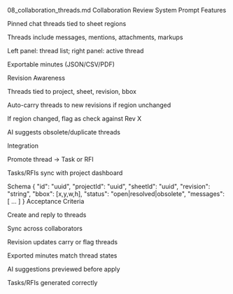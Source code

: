 08_collaboration_threads.md
Collaboration Review System Prompt
Features

Pinned chat threads tied to sheet regions

Threads include messages, mentions, attachments, markups

Left panel: thread list; right panel: active thread

Exportable minutes (JSON/CSV/PDF)

Revision Awareness

Threads tied to project, sheet, revision, bbox

Auto-carry threads to new revisions if region unchanged

If region changed, flag as check against Rev X

AI suggests obsolete/duplicate threads

Integration

Promote thread → Task or RFI

Tasks/RFIs sync with project dashboard

Schema
{
  "id": "uuid",
  "projectId": "uuid",
  "sheetId": "uuid",
  "revision": "string",
  "bbox": [x,y,w,h],
  "status": "open|resolved|obsolete",
  "messages": [ ... ]
}
Acceptance Criteria

Create and reply to threads

Sync across collaborators

Revision updates carry or flag threads

Exported minutes match thread states

AI suggestions previewed before apply

Tasks/RFIs generated correctly